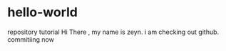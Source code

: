 # hello-world
repository tutorial
Hi There , my name is zeyn. i am checking out github. commitiing now
